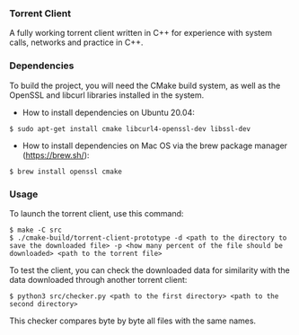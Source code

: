 ### Torrent Client
A fully working torrent client written in C++ for experience with system calls, networks and practice in C++.
### Dependencies
To build the project, you will need the CMake build system, as well as the OpenSSL and libcurl libraries installed in the system.

- How to install dependencies on Ubuntu 20.04:
```
$ sudo apt-get install cmake libcurl4-openssl-dev libssl-dev
```
- How to install dependencies on Mac OS via the brew package manager (https://brew.sh/):
```
$ brew install openssl cmake
```
### Usage
To launch the torrent client, use this command:
```
$ make -C src
$ ./cmake-build/torrent-client-prototype -d <path to the directory to save the downloaded file> -p <how many percent of the file should be downloaded> <path to the torrent file>
```
To test the client, you can check the downloaded data for similarity with the data downloaded through another torrent client:
```
$ python3 src/checker.py <path to the first directory> <path to the second directory>
```
This checker compares byte by byte all files with the same names.
